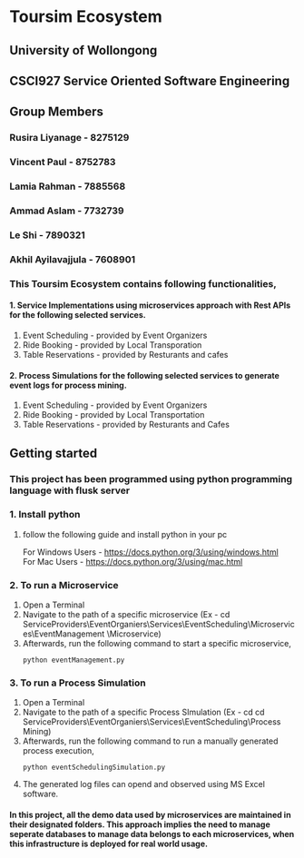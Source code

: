# Toursim Ecosystem

## University of Wollongong

## CSCI927 Service Oriented Software Engineering

## Group Members

### Rusira Liyanage - 8275129
### Vincent Paul - 8752783
### Lamia Rahman - 7885568
### Ammad Aslam - 7732739
### Le Shi - 7890321
### Akhil Ayilavajjula - 7608901

### This Toursim Ecosystem contains following functionalities,

#### 1. Service Implementations using microservices approach with Rest APIs for the following selected services.

1.	Event Scheduling - provided by Event Organizers
2. Ride Booking - provided by Local Transporation
3. Table Reservations - provided by Resturants and cafes

#### 2. Process Simulations for the following selected services to generate event logs for process mining.

1. Event Scheduling - provided by Event Organizers
2. Ride Booking - provided by Local Transportation
3. Table Reservations - provided by Resturants and Cafes

## Getting started

### This project has been programmed using python programming language with flusk server 
### 1. Install python 

1. follow the following guide and install python in your pc

    For Windows Users - https://docs.python.org/3/using/windows.html <br>
    For Mac Users - https://docs.python.org/3/using/mac.html

### 2. To run a Microservice

1. Open a Terminal
2. Navigate to the path of a specific microservice (Ex - cd ServiceProviders\EventOrganiers\Services\EventScheduling\Microservices\EventManagement \Microservice)
3. Afterwards, run the following command to start a specific microservice,
    ```
    python eventManagement.py
    ```
### 3. To run a Process Simulation

1.  Open a Terminal
2. Navigate to the path of a specific Process SImulation (Ex - cd cd ServiceProviders\EventOrganiers\Services\EventScheduling\Process Mining)
3. Afterwards, run the following command to run a manually generated process execution,
    ```
    python eventSchedulingSimulation.py
    ```
4. The generated log files can opend and observed using MS Excel software.

#### In this project, all the demo data used by microservices are maintained in their designated folders. This approach implies the need to manage seperate databases to manage data belongs to each microservices, when this infrastructure is deployed for real world usage.
